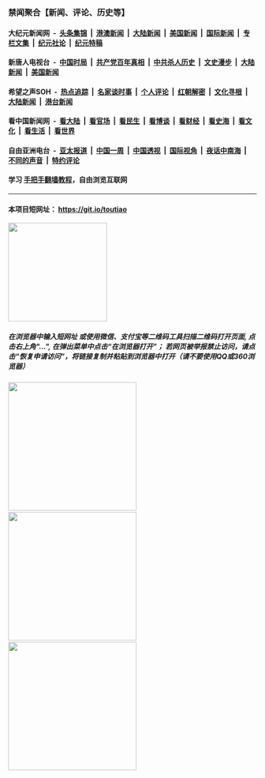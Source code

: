 ### 禁闻聚合【新闻、评论、历史等】

#### 大纪元新闻网 &nbsp;-&nbsp; [头条集锦](indexes/E头条集锦.md?t=02261931) &nbsp;|&nbsp; [港澳新闻](indexes/E港澳新闻.md?t=02261931)  &nbsp;|&nbsp; [大陆新闻](indexes/E大陆新闻.md?t=02261931) &nbsp;|&nbsp; [美国新闻](indexes/E美国新闻.md?t=02261931) &nbsp;|&nbsp; [国际新闻](indexes/E国际新闻.md?t=02261931) &nbsp;|&nbsp; [专栏文集](indexes/E专栏文集.md?t=02261931) &nbsp;|&nbsp; [纪元社论](indexes/E纪元社论.md?t=02261931) &nbsp;|&nbsp; [纪元特稿](indexes/E纪元特稿.md?t=02261931) 

#### 新唐人电视台 &nbsp;-&nbsp; [中国时局](indexes/N中国时局.md?t=02261931) &nbsp;|&nbsp; [共产党百年真相](indexes/N共产党百年真相.md?t=02261931) &nbsp;|&nbsp; [中共杀人历史](indexes/N中共杀人历史.md?t=02261931) &nbsp;|&nbsp; [文史漫步](indexes/N文史漫步.md?t=02261931) &nbsp;|&nbsp; [大陆新闻](indexes/N大陆新闻.md?t=02261931) &nbsp;|&nbsp; [美国新闻](indexes/N美国新闻.md?t=02261931)

#### 希望之声SOH &nbsp;-&nbsp; [热点追踪](indexes/H热点追踪.md?t=02261931) &nbsp;|&nbsp; [名家谈时事](indexes/H名家谈时事.md?t=02261931) &nbsp;|&nbsp; [个人评论](indexes/H个人评论.md?t=02261931)  &nbsp;|&nbsp; [红朝解密](indexes/H红朝解密.md?t=02261931) &nbsp;|&nbsp; [文化寻根](indexes/H文化寻根.md?t=02261931) &nbsp;|&nbsp; [大陆新闻](indexes/H大陆新闻.md?t=02261931) &nbsp;|&nbsp; [港台新闻](indexes/H港台新闻.md?t=02261931)

#### 看中国新闻网 &nbsp;-&nbsp; [看大陆](indexes/S看大陆.md?t=02261931) &nbsp;|&nbsp; [看官场](indexes/S看官场.md?t=02261931) &nbsp;|&nbsp; [看民生](indexes/S看民生.md?t=02261931)  &nbsp;|&nbsp; [看博谈](indexes/S看博谈.md?t=02261931) &nbsp;|&nbsp; [看财经](indexes/S看财经.md?t=02261931) &nbsp;|&nbsp; [看史海](indexes/S看史海.md?t=02261931) &nbsp;|&nbsp; [看文化](indexes/S看文化.md?t=02261931) &nbsp;|&nbsp; [看生活](indexes/S看生活.md?t=02261931) &nbsp;|&nbsp; [看世界](indexes/S看世界.md?t=02261931)

#### 自由亚洲电台 &nbsp;-&nbsp; [亚太报道](indexes/R亚太报道.md?t=02261931) &nbsp;|&nbsp; [中国一周](indexes/R中国一周.md?t=02261931) &nbsp;|&nbsp; [中国透视](indexes/R中国透视.md?t=02261931)  &nbsp;|&nbsp; [国际视角](indexes/R国际视角.md?t=02261931) &nbsp;|&nbsp; [夜话中南海](indexes/R夜话中南海.md?t=02261931) &nbsp;|&nbsp; [不同的声音](indexes/R不同的声音.md?t=02261931) &nbsp;|&nbsp; [特约评论](indexes/R特约评论.md?t=02261931)

#### 学习 [手把手翻墙教程](https://github.com/gfw-breaker/guides/wiki)，自由浏览互联网

----

#### 本项目短网址： https://git.io/toutiao
<img src="https://raw.githubusercontent.com/gfw-breaker/banned-news/master/scripts/img/qr.png" width="200px"/>  

##### 在浏览器中输入短网址 或使用微信、支付宝等二维码工具扫描二维码打开页面, 点击右上角"...", 在弹出菜单中点击“在浏览器打开”； 若网页被举报禁止访问，请点击“恢复申请访问”，将链接复制并粘贴到浏览器中打开（请不要使用QQ或360浏览器）

<img src="https://raw.githubusercontent.com/gfw-breaker/banned-news/master/scripts/img/1.png" width="260px"/> &nbsp; <img src="https://raw.githubusercontent.com/gfw-breaker/banned-news/master/scripts/img/2.png" width="260px"/> &nbsp; <img src="https://raw.githubusercontent.com/gfw-breaker/banned-news/master/scripts/img/3.png" width="260px"/>

